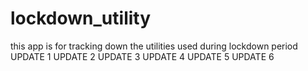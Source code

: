 # lockdown_utility

this app is for tracking down the utilities used during lockdown period
UPDATE 1
UPDATE 2
UPDATE 3
UPDATE 4
UPDATE 5
UPDATE 6
